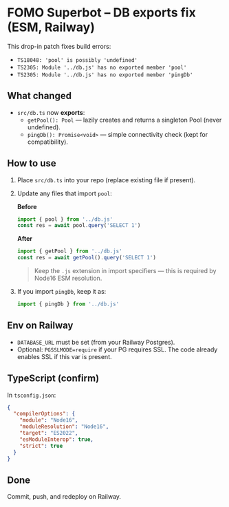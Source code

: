 # FOMO Superbot – DB exports fix (ESM, Railway)

This drop-in patch fixes build errors:

- `TS18048: 'pool' is possibly 'undefined'`
- `TS2305: Module '../db.js' has no exported member 'pool'`
- `TS2305: Module '../db.js' has no exported member 'pingDb'`

## What changed
- `src/db.ts` now **exports**:
  - `getPool(): Pool` — lazily creates and returns a singleton Pool (never undefined).
  - `pingDb(): Promise<void>` — simple connectivity check (kept for compatibility).

## How to use
1) Place `src/db.ts` into your repo (replace existing file if present).
2) Update any files that import `pool`:

   **Before**
   ```ts
   import { pool } from '../db.js'
   const res = await pool.query('SELECT 1')
   ```

   **After**
   ```ts
   import { getPool } from '../db.js'
   const res = await getPool().query('SELECT 1')
   ```

   > Keep the `.js` extension in import specifiers — this is required by Node16 ESM resolution.

3) If you import `pingDb`, keep it as:
   ```ts
   import { pingDb } from '../db.js'
   ```

## Env on Railway
- `DATABASE_URL` must be set (from your Railway Postgres).
- Optional: `PGSSLMODE=require` if your PG requires SSL. The code already enables SSL if this var is present.

## TypeScript (confirm)
In `tsconfig.json`:
```json
{
  "compilerOptions": {
    "module": "Node16",
    "moduleResolution": "Node16",
    "target": "ES2022",
    "esModuleInterop": true,
    "strict": true
  }
}
```

## Done
Commit, push, and redeploy on Railway.
